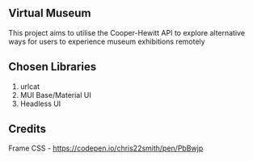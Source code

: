 ## Virtual Museum
This project aims to utilise the Cooper-Hewitt API to explore alternative ways for users to experience museum exhibitions remotely

## Chosen Libraries
1. urlcat
2. MUI Base/Material UI
3. Headless UI

## Credits
Frame CSS - https://codepen.io/chris22smith/pen/PbBwjp